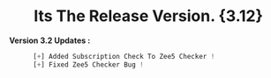 # <h1 align="center">Its The Release Version. {3.12}</h1>

**Version 3.2 Updates :**
```python
      [+] Added Subscription Check To Zee5 Checker !
      [+] Fixed Zee5 Checker Bug !
```
